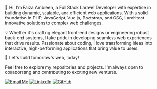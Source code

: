 👋 Hi, I’m Faiza Ambreen, a Full Stack Laravel Developer with expertise in building dynamic, scalable, and efficient web applications. With a solid foundation in PHP, JavaScript, Vue.js, Bootstrap, and CSS, I architect innovative solutions to complex web challenges.

💡 Whether it's crafting elegant front-end designs or engineering robust back-end systems, I take pride in developing seamless web experiences that drive results. Passionate about coding, I love transforming ideas into interactive, high-performing applications that bring value to users.

🚀 Let's build tomorrow's web, today!

Feel free to explore my repositories and projects. I'm always open to collaborating and contributing to exciting new ventures.

[![Email Me](https://img.shields.io/badge/Gmail-c1665b?logo=gmail)](mailto:faizaambreen.dev@gmail.com)    [![LinkedIn](https://img.shields.io/badge/Linkedin-blue?logo=linkedin)](https://www.linkedin.com/in/faiza-ambreen-dev/)     [![GitHub](https://img.shields.io/badge/GitHub-black?logo=github)](https://github.com/faizambreen)
